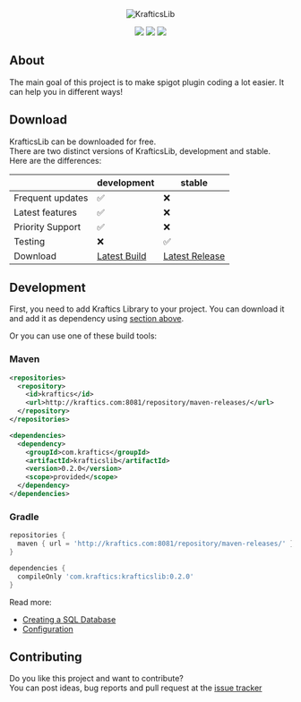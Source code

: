 <div align="center">
<img src="https://i.imgur.com/aBDylq5.png" alt="KrafticsLib">

![](https://img.shields.io/badge/Spigot-1.16.5--R0.1--SNAPSHOT-orange?style=for-the-badge)
[![](https://img.shields.io/jenkins/build?jobUrl=http%3A%2F%2Fkraftics.com%3A8080%2Fjob%2FKrafticsLib%2F&style=for-the-badge)](http://kraftics.com:8080/blue/organizations/jenkins/KrafticsLib/activity)
[![](https://img.shields.io/github/v/release/KrafticsTeam/KrafticsLib?style=for-the-badge)](https://github.com/KrafticsTeam/KrafticsLib/releases/latest)
</div>

## About

The main goal of this project is to make spigot plugin coding a lot easier.
It can help you in different ways!

## Download

KrafticsLib can be downloaded for free.<br>
There are two distinct versions of KrafticsLib, development and stable.<br>
Here are the differences:

| | development | stable |
| --- | --- | --- |
| Frequent updates | ✅ | ❌ |
| Latest features | ✅ | ❌ |
| Priority Support | ✅ | ❌ |
| Testing | ❌ | ✅ |
| Download | [Latest Build](http://kraftics.com:8080/job/KrafticsLib/lastStableBuild/) | [Latest Release](https://github.com/KrafticsTeam/KrafticsLib/releases/latest) |

## Development

First, you need to add Kraftics Library to your project.
You can download it and add it as dependency using [section above](#Download).

Or you can use one of these build tools:

### Maven
```xml
<repositories>
  <repository>
    <id>kraftics</id>
    <url>http://kraftics.com:8081/repository/maven-releases/</url>
  </repository>
</repositories>

<dependencies>
  <dependency>
    <groupId>com.kraftics</groupId>
    <artifactId>krafticslib</artifactId>
    <version>0.2.0</version>
    <scope>provided</scope>
  </dependency>
</dependencies>
```

### Gradle
```gradle
repositories {
  maven { url = 'http://kraftics.com:8081/repository/maven-releases/' }
}

dependencies {
  compileOnly 'com.kraftics:krafticslib:0.2.0'
}
```

Read more:
  * [Creating a SQL Database](https://github.com/KrafticsTeam/KrafticsLib/wiki/Getting-Started#creating-a-sql-database)
  * [Configuration](https://github.com/KrafticsTeam/KrafticsLib/wiki/Getting-Started#configuration)

## Contributing

Do you like this project and want to contribute?<br>
You can post ideas, bug reports and pull request at the [issue tracker](https://github.com/KrafticsTeam/KrafticsLib/issues)
